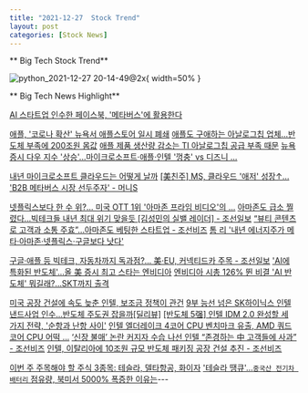 ```yaml
---
title: "2021-12-27  Stock Trend"
layout: post
categories: [Stock News]
---
```


** Big Tech Stock Trend**

![python_2021-12-27 20-14-49@2x](https://user-images.githubusercontent.com/96516502/147527377-a1ee0e64-cb89-40e5-b826-36cd5f57385b.jpg){ width=50% }


** Big Tech News Highlight**

[AI 스타트업 인수한 페이스북, '메타버스'에 활용한다](https://zdnet.co.kr/view/%3Fno%3D20211227092834)

[애플, '코로나 확산' 뉴욕서 애플스토어 일시 폐쇄](http://www.wikileaks-kr.org/news/articleView.html%3Fidxno%3D120124)
[애플도 구애하는 아날로그칩 업체…반도체 부족에 200조원 몸값](https://radiokorea.com/news/article.php%3Fuid%3D378232)
[애플 제품 생산량 감소는 TI 아날로그칩 공급 부족 때문](https://www.hellot.net/news/article.html%3Fno%3D64579)
[뉴욕증시 다우 지수 '상승'...마이크로소프트·애플·인텔 '껑충' vs 디즈니 ...](http://www.choicenews.co.kr/news/articleView.html%3Fidxno%3D87578)  

[내년 마이크로소프트 클라우드는 어떻게 날까](https://zdnet.co.kr/view/%3Fno%3D20211224151202)
[[美친주] MS, 클라우드 '애저' 성장↑… 'B2B 메타버스 시장 선두주자' - 머니S](https://moneys.mt.co.kr/news/mwView.php%3Fno%3D2021122717038082701)

[넷플릭스보다 한 수 위?… 미국 OTT 1위 '아마존 프라임 비디오'의 ...](http://www.brandbrief.co.kr/news/articleView.html%3Fidxno%3D4929)
[아마존도 급소 찔렸다...빅테크들 내년 최대 위기 맞을듯 [김성민의 실밸 레이더] - 조선일보](https://www.chosun.com/economy/tech_it/2021/12/23/VVR3BUSLDZFCHO7AVFVF2JHPDE/)
[“뷰티 콘텐츠로 고객과 소통 주효”…아마존도 베팅한 스타트업 - 조선비즈](https://biz.chosun.com/international/global_people/2021/12/28/NFNPL7Y6KZGGPBEGHGT4TG76JM/)
[톰 리 '내년 에너지주가 메타·아마존·넷플릭스·구글보다 낫다'](https://www.g-enews.com/view.php%3Fud%3D202112280115125455be84d87674_1)

[구글·애플 등 빅테크, 자동차까지 독과점?... 美·EU, 커넥티드카 주목 - 조선일보](https://www.chosun.com/international/us/2021/12/27/A5SCI2P2MJDNJPCPRTABPQSFUU/)
['AI에 특화된 반도체'…올 美 증시 최고 스타는 엔비디아](https://www.hankyung.com/finance/article/2021122646721)
[엔비디아 시총 126% 뛴 비결 'AI 반도체' 뭐길래?…SKT까지 출격](https://www.sisaon.co.kr/news/articleView.html%3Fidxno%3D134843)

[미국 공장 건설에 속도 늦춘 인텔, 보조금 정책이 관건](https://byline.network/2021/12/27-172/)
[9부 능선 넘은 SK하이닉스 인텔 낸드사업 인수…반도체 주도권 잡을까[딜리뷰]](https://www.hankyung.com/economy/article/202112242286i)
[[반도체 5强] 인텔 IDM 2.0 완성할 세 가지 전략, '순항과 난항 사이'](https://www.hellot.net/news/article.html%3Fno%3D64562)
[인텔 엘더레이크 4코어 CPU 벤치마크 유출, AMD 쿼드코어 CPU 어떡 ...](https://kbench.com/%3Fq%3Dnode/228466)
[‘신장 불매’ 논란 커지자 수습 나선 인텔 “존경하는 中 고객들에 사과” - 조선비즈](https://biz.chosun.com/international/international_economy/2021/12/23/FOOBGMZ5W5CM3I3YYW7WRQSPYI/)
[인텔, 이탈리아에 10조원 규모 반도체 패키징 공장 건설 추진 - 조선비즈](https://biz.chosun.com/international/international_economy/2021/12/24/3JEAUDNN2FHRPKRTL2WTXWNDGI/)

[이번 주 주목해야 할 주식 3종목: 테슬라, 델타항공, 화이자](https://kr.investing.com/analysis/article-200438511)
['테슬라 땡큐'…`중국산 전기차 배터리` 점유량, 북미서 5000% 폭증한 이유는](https://www.mk.co.kr/news/world/view/2021/12/1208563/)---
